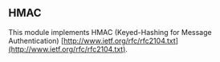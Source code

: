 ## HMAC

This module implements HMAC (Keyed-Hashing for Message Authentication) [http://www.ietf.org/rfc/rfc2104.txt](http://www.ietf.org/rfc/rfc2104.txt).

